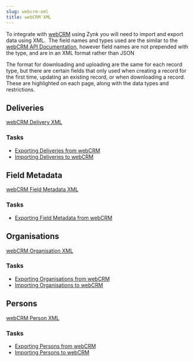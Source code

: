 ```yaml
---
slug: webcrm-xml
title: webCRM XML
---
```


To integrate with [webCRM](webcrm) using Zynk you will need to import and export data using XML.  The field names and types used are the similar to the [webCRM API Documentation](https://api.webcrm.com/documentation/), however field names are not prepended with the type, and are in an XML format rather than JSON 

The format for downloading and uploading are the same for each record type, but there are certain fields that only used when creating a record for the first time, updating an existing record, or when downloading a record.  These are highlighted on each page, along with the data types and restrictions.

## Deliveries
[webCRM Delivery XML](webcrm-delivery-xml)  

### Tasks
 * [Exporting Deliveries from webCRM](exporting-deliveries-from-webcrm)
 * [Importing Deliveries to webCRM](importing-deliveries-to-webcrm)

 ## Field Metadata
[webCRM Field Metadata XML](webcrm-field-metadata-xml)  

### Tasks
 * [Exporting Field Metadata from webCRM](exporting-field-metadata-from-webcrm)

## Organisations
[webCRM Organisation XML](webcrm-organisation-xml)  

### Tasks
 * [Exporting Organisations from webCRM](exporting-organisations-from-webcrm)
 * [Importing Organisations to webCRM](importing-organisations-to-webcrm)

## Persons
[webCRM Person XML](webcrm-person-xml)  

### Tasks
 * [Exporting Persons from webCRM](exporting-persons-from-webcrm)
 * [Importing Persons to webCRM](importing-persons-to-webcrm)